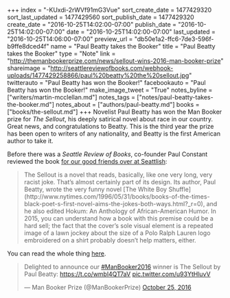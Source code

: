 +++
index = "-KUxdi-2rWVf91mG3Vue"
sort_create_date = 1477429320
sort_last_updated = 1477429560
sort_publish_date = 1477429320
create_date = "2016-10-25T14:02:00-07:00"
publish_date = "2016-10-25T14:02:00-07:00"
date = "2016-10-25T14:02:00-07:00"
last_updated = "2016-10-25T14:06:00-07:00"
preview_url = "db50e1a2-ffc6-7de3-596f-b9ffe8dced4f"
name = "Paul Beatty takes the Booker"
title = "Paul Beatty takes the Booker"
type = "Note"
link = "http://themanbookerprize.com/news/sellout-wins-2016-man-booker-prize"
shareimage = "http://seattlereviewofbooks.com/webhook-uploads/1477429258866/paul%20beatty%20the%20sellout.jpg"
twitterauto = "Paul Beatty has won the Booker!"
facebookauto = "Paul Beatty has won the Booker!"
make_image_tweet = "True"
notes_byline = ["writers/martin-mcclellan.md"]
notes_tags = ["notes/paul-beatty-takes-the-booker.md"]
notes_about = ["authors/paul-beatty.md"]
books = ["books/the-sellout.md"]
+++
Novelist Paul Beatty has won the Man Booker prize for _The Sellout_, his deeply satirical novel about race in our country. Great news, and congratulations to Beatty. This is the third year the prize has been open to writers of any nationality, and Beatty is the first American author to take it. 

Before there was a _Seattle Review of Books_, co-founder Paul Constant reviewed the book [for our good friends over at Seattlish](http://seattlish.com/post/113965563161/that-sounds-cool-race-and-literature-at-the): 

<blockquote>
The Sellout is a novel that reads, basically, like one very long, very racist joke. That’s almost certainly part of its design. Its author, Paul Beatty, wrote the very funny novel [The White Boy Shuffle](http://www.nytimes.com/1996/05/31/books/books-of-the-times-black-poet-s-first-novel-aims-the-jokes-both-ways.html?_r=0), and he also edited Hokum: An Anthology of African-American Humor. In 2015, you can understand how a book with this premise could be a hard sell; the fact that the cover’s sole visual element is a repeated image of a lawn jockey about the size of a Polo Ralph Lauren logo embroidered on a shirt probably doesn’t help matters, either.
</blockquote>

You can read the whole thing [here](http://seattlish.com/post/113965563161/that-sounds-cool-race-and-literature-at-the).

<blockquote class="twitter-tweet" data-lang="en"><p lang="en" dir="ltr">Delighted to announce our <a href="https://twitter.com/hashtag/ManBooker2016?src=hash">#ManBooker2016</a> winner is The Sellout by Paul Beatty: <a href="https://t.co/wmbl4QT7aV">https://t.co/wmbl4QT7aV</a> <a href="https://t.co/u93YtHluvV">pic.twitter.com/u93YtHluvV</a></p>&mdash; Man Booker Prize (@ManBookerPrize) <a href="https://twitter.com/ManBookerPrize/status/791019263398146048">October 25, 2016</a></blockquote>

